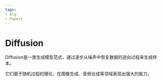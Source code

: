```yaml
---
tags:
- Alg
- Papers
---
```


# Diffusion

Diffusion是一类生成模型范式，通过逐步从噪声中恢复数据的逆向过程来生成样本。

它们基于随机过程的理论，在图像生成、音频合成等领域表现出强大的能力。
